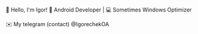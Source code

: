 👋 Hello, I'm Igor!
📱 Android Developer | 💻 Sometimes Windows Optimizer 

✉️ My telegram (contact) @IgorechekOA
